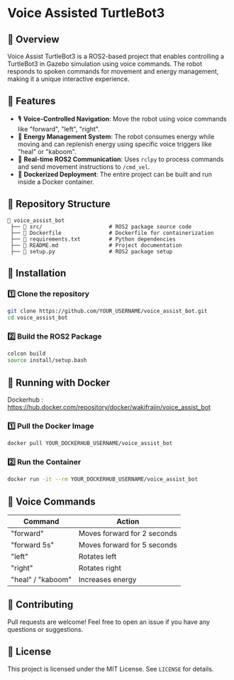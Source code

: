 # Voice Assisted TurtleBot3

## 📌 Overview
Voice Assist TurtleBot3 is a ROS2-based project that enables controlling a TurtleBot3 in Gazebo simulation using voice commands. The robot responds to spoken commands for movement and energy management, making it a unique interactive experience.

## 🚀 Features
- 🎙️ **Voice-Controlled Navigation**: Move the robot using voice commands like "forward", "left", "right".
- 🔋 **Energy Management System**: The robot consumes energy while moving and can replenish energy using specific voice triggers like "heal" or "kaboom".
- 📡 **Real-time ROS2 Communication**: Uses `rclpy` to process commands and send movement instructions to `/cmd_vel`.
- 🐳 **Dockerized Deployment**: The entire project can be built and run inside a Docker container.

## 📁 Repository Structure
```
📂 voice_assist_bot
 ├── 📂 src/                     # ROS2 package source code
 ├── 📄 Dockerfile               # Dockerfile for containerization
 ├── 📄 requirements.txt         # Python dependencies
 ├── 📄 README.md                # Project documentation
 ├── 📄 setup.py                 # ROS2 package setup
```

## 🔧 Installation
### **1️⃣ Clone the repository**
```bash
git clone https://github.com/YOUR_USERNAME/voice_assist_bot.git
cd voice_assist_bot
```
### **2️⃣ Build the ROS2 Package**
```bash
colcon build
source install/setup.bash
```

## 🐳 Running with Docker

Dockerhub : https://hub.docker.com/repository/docker/wakifrajin/voice_assist_bot

### **1️⃣ Pull the Docker Image**
```bash
docker pull YOUR_DOCKERHUB_USERNAME/voice_assist_bot
```
### **2️⃣ Run the Container**
```bash
docker run -it --rm YOUR_DOCKERHUB_USERNAME/voice_assist_bot
```

## 🎤 Voice Commands
| Command      | Action |
|-------------|--------|
| "forward"    | Moves forward for 2 seconds |
| "forward 5s" | Moves forward for 5 seconds |
| "left"       | Rotates left |
| "right"      | Rotates right |
| "heal" / "kaboom" | Increases energy |

## 🤝 Contributing
Pull requests are welcome! Feel free to open an issue if you have any questions or suggestions.

## 📜 License
This project is licensed under the MIT License. See `LICENSE` for details.

